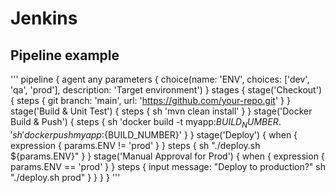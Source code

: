 # Jenkins


## Pipeline example

'''
pipeline {
  agent any
  parameters {
    choice(name: 'ENV', choices: ['dev', 'qa', 'prod'], description: 'Target environment')
  }
  stages {
    stage('Checkout') {
      steps {
        git branch: 'main', url: 'https://github.com/your-repo.git'
      }
    }
    stage('Build & Unit Test') {
      steps {
        sh 'mvn clean install'
      }
    }
    stage('Docker Build & Push') {
      steps {
        sh 'docker build -t myapp:${BUILD_NUMBER} .'
        sh 'docker push myapp:${BUILD_NUMBER}'
      }
    }
    stage('Deploy') {
      when {
        expression { params.ENV != 'prod' }
      }
      steps {
        sh "./deploy.sh ${params.ENV}"
      }
    }
    stage('Manual Approval for Prod') {
      when {
        expression { params.ENV == 'prod' }
      }
      steps {
        input message: "Deploy to production?"
        sh "./deploy.sh prod"
      }
    }
  }
}
'''

